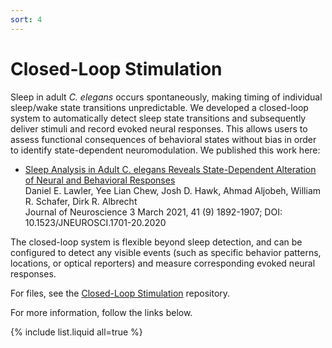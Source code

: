 ```yaml
---
sort: 4
---
```


# Closed-Loop Stimulation

Sleep in adult _C. elegans_ occurs spontaneously, making timing of individual sleep/wake state transitions unpredictable. We developed a closed-loop system to automatically detect sleep state transitions and subsequently deliver stimuli and record evoked neural responses. This allows users to assess functional consequences of behavioral states without bias in order to identify state-dependent neuromodulation. We published this work here:  
* [Sleep Analysis in Adult C. elegans Reveals State-Dependent Alteration of Neural and Behavioral Responses](https://www.jneurosci.org/content/41/9/1892)  
Daniel E. Lawler, Yee Lian Chew, Josh D. Hawk, Ahmad Aljobeh, William R. Schafer, Dirk R. Albrecht  
Journal of Neuroscience 3 March 2021, 41 (9) 1892-1907; DOI: 10.1523/JNEUROSCI.1701-20.2020  

The closed-loop system is flexible beyond sleep detection, and can be configured to detect any visible events (such as specific behavior patterns, locations, or optical reporters) and measure corresponding evoked neural responses.

For files, see the [Closed-Loop Stimulation](https://github.com/albrechtLab/ClosedLoopStimulation) repository.

For more information, follow the links below.
<!---
```
{% raw %}{% include list.liquid all=true %}{% endraw %}
```
--->

{% include list.liquid all=true %}
